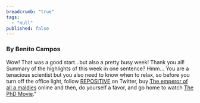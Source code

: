 ```yaml
---
breadcrumb: "true"
tags: 
  - "null"
published: false
---
```




### By Benito Campos

Wow! That was a good start...but also a pretty busy week! Thank you all!
Summary of the highlights of this week in one sentence? Hmm...
You are a tenacious scientist but you also need to know when to relax, so before you turn off the office light, follow <a href="https://youngalliance.github.io/yaac/website/BC-repositive/" target="_blank">REPOSITIVE</a> on Twitter, buy <a href="https://youngalliance.github.io/yaac/website/BC-emperor/" target="_blank">The emperor of all a maldies</a> online and then, do yourself a favor, and go home to watch <a href="https://youngalliance.github.io/yaac/website/BC-PhDmovie/" target="_blank">The PhD Movie</a>." 




